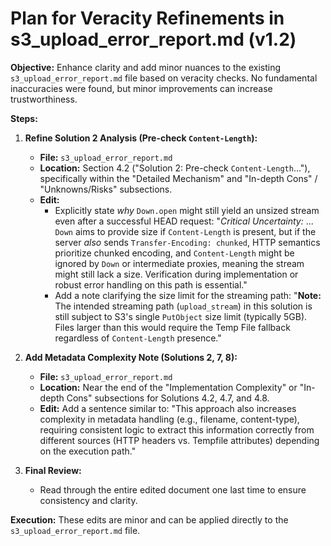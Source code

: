 # Plan for Veracity Refinements in s3_upload_error_report.md (v1.2)

**Objective:** Enhance clarity and add minor nuances to the existing `s3_upload_error_report.md` file based on veracity checks. No fundamental inaccuracies were found, but minor improvements can increase trustworthiness.

**Steps:**

1.  **Refine Solution 2 Analysis (Pre-check `Content-Length`):**
    *   **File:** `s3_upload_error_report.md`
    *   **Location:** Section 4.2 ("Solution 2: Pre-check `Content-Length`..."), specifically within the "Detailed Mechanism" and "In-depth Cons" / "Unknowns/Risks" subsections.
    *   **Edit:**
        *   Explicitly state *why* `Down.open` might still yield an unsized stream even after a successful HEAD request: "*Critical Uncertainty:* ... `Down` aims to provide size if `Content-Length` is present, but if the server *also* sends `Transfer-Encoding: chunked`, HTTP semantics prioritize chunked encoding, and `Content-Length` might be ignored by `Down` or intermediate proxies, meaning the stream might still lack a size. Verification during implementation or robust error handling on this path is essential."
        *   Add a note clarifying the size limit for the streaming path: "**Note:** The intended streaming path (`upload_stream`) in this solution is still subject to S3's single `PutObject` size limit (typically 5GB). Files larger than this would require the Temp File fallback regardless of `Content-Length` presence."

2.  **Add Metadata Complexity Note (Solutions 2, 7, 8):**
    *   **File:** `s3_upload_error_report.md`
    *   **Location:** Near the end of the "Implementation Complexity" or "In-depth Cons" subsections for Solutions 4.2, 4.7, and 4.8.
    *   **Edit:** Add a sentence similar to: "This approach also increases complexity in metadata handling (e.g., filename, content-type), requiring consistent logic to extract this information correctly from different sources (HTTP headers vs. Tempfile attributes) depending on the execution path."

3.  **Final Review:**
    *   Read through the entire edited document one last time to ensure consistency and clarity.

**Execution:** These edits are minor and can be applied directly to the `s3_upload_error_report.md` file. 